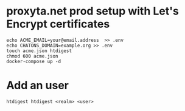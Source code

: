# proxyta.net prod setup with Let's Encrypt certificates

```
echo ACME_EMAIL=your@email.address  >> .env
echo CHATONS_DOMAIN=example.org >> .env
touch acme.json htdigest
chmod 600 acme.json
docker-compose up -d
```

# Add an user

```
htdigest htdigest <realm> <user>
```
